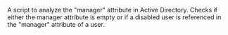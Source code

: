 A script to analyze the "manager" attribute in Active Directory. Checks if either the manager attribute is empty or if a disabled user is referenced in the "manager" attribute of a user.

